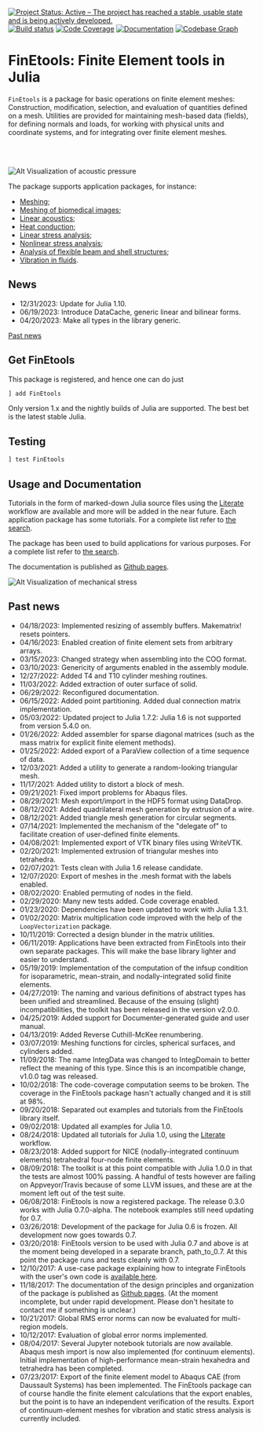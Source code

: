 [![Project Status: Active – The project has reached a stable, usable state and is being actively developed.](http://www.repostatus.org/badges/latest/active.svg)](http://www.repostatus.org/#active)
[![Build status](https://github.com/PetrKryslUCSD/FinEtools.jl/workflows/CI/badge.svg)](https://github.com/PetrKryslUCSD/FinEtools.jl/actions)
[![Code Coverage](https://codecov.io/gh/PetrKryslUCSD/FinEtools.jl/branch/main/graph/badge.svg)](https://app.codecov.io/gh/PetrKryslUCSD/FinEtools.jl)
[![Documentation](https://img.shields.io/badge/docs-dev-blue.svg)](https://petrkryslucsd.github.io/FinEtools.jl/dev)
[![Codebase Graph](https://img.shields.io/badge/Codebase-graph-green.svg)](diagram.svg) <!--(https://github.com/githubocto/repo-visualizer) -->
 
# FinEtools: Finite Element tools in Julia

`FinEtools` is a package for basic operations on finite element meshes: Construction, modification, selection, and evaluation of quantities defined on a mesh. Utilities are provided for maintaining mesh-based data (fields), for defining normals and loads, for working with physical units and coordinate systems, and for integrating over finite element meshes. 

<br></br>

![Alt Visualization of acoustic pressure](http://hogwarts.ucsd.edu/~pkrysl/site.images/baffled-piston-aa.png "FinEtools.jl")

The package supports application packages, for instance:

- [Meshing](https://github.com/PetrKryslUCSD/FinEtoolsMeshing.jl);
- [Meshing of biomedical images](https://github.com/PetrKryslUCSD/FinEtoolsVoxelMesher.jl);
- [Linear acoustics](https://github.com/PetrKryslUCSD/FinEtoolsAcoustics.jl);
- [Heat conduction](https://github.com/PetrKryslUCSD/FinEtoolsHeatDiff.jl);
- [Linear stress analysis](https://github.com/PetrKryslUCSD/FinEtoolsDeforLinear.jl);
- [Nonlinear stress analysis](https://github.com/PetrKryslUCSD/FinEtoolsDeforNonlinear.jl);
- [Analysis of flexible beam and shell structures](https://github.com/PetrKryslUCSD/FinEtoolsFlexStructures.jl);
- [Vibration in fluids](https://github.com/PetrKryslUCSD/FinEtoolsVibInFluids.jl).

## News

- 12/31/2023: Update for Julia 1.10.
- 06/19/2023: Introduce DataCache, generic linear and bilinear forms. 
- 04/20/2023: Make all types in the library generic.


[Past news](#past-news)

## Get FinEtools

This package is  registered, and hence one can do just
```julia
] add FinEtools
```
Only version 1.x and the nightly builds of Julia are supported. The best bet is the latest stable Julia.

## Testing

```julia
] test FinEtools
```

## Usage and Documentation

Tutorials in the form
of marked-down Julia source files using the
[Literate](https://github.com/fredrikekre/Literate.jl) workflow are available
and more will  be added in the near future. Each application package has some tutorials. For a complete list refer to [the search](https://github.com/PetrKryslUCSD?tab=repositories&q=FinEtools+Tutorial&type=&language=).

The package has been used to build applications for various purposes. For a complete list refer to [the search](https://github.com/PetrKryslUCSD?tab=repositories&q=FinEtools&type=&language=).

The documentation  is published as [Github pages](https://petrkryslucsd.github.io/FinEtools.jl/latest/).

![Alt Visualization of mechanical stress](http://hogwarts.ucsd.edu/~pkrysl/site.images/ScreenHunter_31%20Feb.%2009%2020.54.jpg "FinEtools.jl")

## <a name="past-news"></a>Past news

- 04/18/2023: Implemented resizing of assembly buffers. Makematrix! resets pointers.
- 04/16/2023: Enabled creation of finite element sets from arbitrary arrays.
- 03/15/2023: Changed strategy when assembling into the COO format.
- 03/10/2023: Genericity of arguments enabled in the assembly module.
- 12/27/2022: Added T4 and T10 cylinder meshing routines.
- 11/03/2022: Added extraction of outer surface of solid.
- 06/29/2022: Reconfigured documentation.
- 06/15/2022: Added point partitioning. Added dual connection matrix implementation.
- 05/03/2022: Updated project to Julia 1.7.2: Julia 1.6 is not supported from version 5.4.0 on.
- 01/26/2022: Added assembler for sparse diagonal matrices (such as the mass
  matrix for explicit finite element methods).
- 01/25/2022: Added export of a ParaView collection of a time sequence of data.
- 12/03/2021: Added a utility to generate a random-looking triangular mesh.
- 11/17/2021: Added utility to distort a block of mesh.
- 09/21/2021: Fixed import problems for Abaqus files.
- 08/29/2021: Mesh export/import in the HDF5 format using DataDrop.
- 08/12/2021: Added quadrilateral mesh generation by extrusion of a wire.
- 08/12/2021: Added triangle mesh generation for circular segments.
- 07/14/2021: Implemented the mechanism of the "delegate of"  to facilitate creation of user-defined finite elements.
- 04/08/2021: Implemented export of VTK binary files using WriteVTK.
- 02/20/2021: Implemented extrusion of triangular meshes into tetrahedra.
- 02/07/2021: Tests clean with Julia 1.6 release candidate.
- 12/07/2020: Export of meshes in the .mesh format with the labels enabled.
- 08/02/2020: Enabled permuting of nodes in the field.
- 02/29/2020: Many new tests added. Code coverage enabled.
- 01/23/2020: Dependencies have been updated to work with Julia 1.3.1.
- 01/02/2020: Matrix multiplication code improved with the help of the `LoopVectorization` package.
- 10/11/2019: Corrected a design blunder in the matrix utilities.
- 06/11/2019: Applications have been extracted from FinEtools into their own separate packages. This will make the base library lighter and easier to understand.
- 05/19/2019: Implementation of the computation of the infsup condition for isoparametric, mean-strain, and nodally-integrated solid finite elements.
- 04/27/2019: The naming and various definitions of abstract types has been unified and streamlined. Because of the ensuing (slight) incompatibilities, the toolkit has been released in the version v2.0.0.
- 04/25/2019: Added support for Documenter-generated guide and user manual.
- 04/13/2019: Added Reverse Cuthill-McKee renumbering.
- 03/07/2019: Meshing functions for circles, spherical surfaces, and cylinders added.
- 11/09/2018: The name IntegData was changed to IntegDomain to better reflect the meaning of this type. Since this is an incompatible change, v1.0.0 tag was released.
- 10/02/2018: The code-coverage computation seems to be broken. The coverage in the FinEtools package hasn't actually changed and it is still at 98%.
- 09/20/2018: Separated out examples and tutorials from the FinEtools library itself.
- 09/02/2018: Updated all examples for Julia 1.0.
- 08/24/2018: Updated all tutorials for Julia 1.0, using the [Literate](https://github.com/fredrikekre/Literate.jl) workflow.
- 08/23/2018: Added support for NICE (nodally-integrated continuum elements) tetrahedral four-node finite elements.
- 08/09/2018: The toolkit is at this point compatible with Julia 1.0.0 in that
the tests are almost 100% passing. A handful of tests however are failing on Appveyor/Travis because of some LLVM issues, and these are at the moment left out of the test suite.
- 06/08/2018: FinEtools is now a registered package. The release 0.3.0 works with Julia 0.7.0-alpha. The notebook examples still need updating for 0.7.
- 03/26/2018: Development of the package for Julia 0.6 is frozen. All development now goes towards 0.7.
- 03/20/2018: FinEtools version to be used with Julia 0.7 and above is at the moment being developed in a separate branch,
path_to_0.7. At this point the package runs and tests cleanly with 0.7.
- 12/10/2017: A use-case package explaining how to integrate FinEtools with  the user's own code is [available here](https://github.com/PetrKryslUCSD/FinEtoolsUseCase).
- 11/18/2017:  The documentation of the design principles  and  organization of the package is published as [Github pages](https://petrkryslucsd.github.io/FinEtools.jl). (At the moment incomplete,  but under rapid development.  Please don't hesitate to contact me if something is unclear.)
- 10/21/2017: Global RMS error norms can now be evaluated for multi-region  models.
- 10/12/2017: Evaluation of global error norms implemented.
- 08/04/2017: Several Jupyter notebook tutorials are now available. Abaqus mesh import is now also implemented (for continuum elements). Initial implementation  of high-performance mean-strain hexahedra and tetrahedra has been completed.
- 07/23/2017: Export of the finite element model to Abaqus  CAE (from Daussault Systems) has been implemented. The FinEtools package can of course  handle the finite element calculations that the export enables, but the point is to have an independent verification of the results. Export of continuum-element meshes for  vibration and static stress analysis  is currently included.
